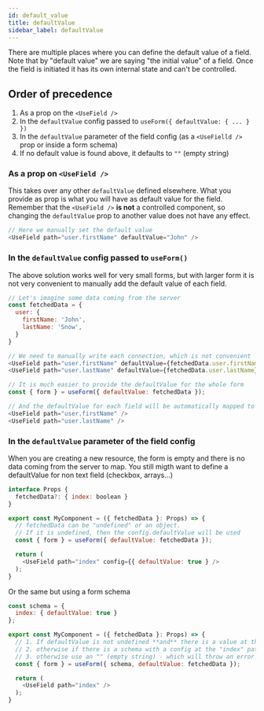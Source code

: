 ```yaml
---
id: default_value
title: defaultValue
sidebar_label: defaultValue
---
```


There are multiple places where you can define the default value of a field. Note that by "default value" we are saying "the initial value" of a field. Once the field is initiated it has its own internal state and can't be controlled.

## Order of precedence

1. As a prop on the `<UseField />`
2. In the `defaultValue` config passed to `useForm({ defaultValue: { ... } })`
3. In the `defaultValue` parameter of the field config (as a `<UseFielld />` prop or inside a form schema)
4. If no default value is found above, it defaults to `""` (empty string)

### As a prop on `<UseField />`

This takes over any other `defaultValue` defined elsewhere. What you provide as prop is what you will have as default value for the field. Remember that the `<UseField />` **is not** a controlled component, so changing the `defaultValue` prop to another value does not have any effect.

```js
// Here we manually set the default value 
<UseField path="user.firstName" defaultValue="John" />
```

### In the `defaultValue` config passed to `useForm()`

The above solution works well for very small forms, but with larger form it is not very convenient to manually add the default value of each field.

```js
// Let's imagine some data coming from the server
const fetchedData = {
  user: {
    firstName: 'John',
    lastName: 'Snow',
  }
}

// We need to manually write each connection, which is not convenient
<UseField path="user.firstName" defaultValue={fetchedData.user.firstName} />
<UseField path="user.lastName" defaultValue={fetchedData.user.lastName} />

// It is much easier to provide the defaultValue for the whole form
const { form } = useForm({ defaultValue: fetchedData });

// And the defaultValue for each field will be automatically mapped to their paths
<UseField path="user.firstName" />
<UseField path="user.lastName" />
```

### In the `defaultValue` parameter of the field config

When you are creating a new resource, the form is empty and there is no data coming from the server to map. You still migth want to define a defaultValue for non text field (checkbox, arrays...)

```js
interface Props {
  fetchedData?: { index: boolean }
}

export const MyComponent = ({ fetchedData }: Props) => {
  // fetchedData can be "undefined" or an object.
  // If it is undefined, then the config.defaultValue will be used
  const { form } = useForm({ defaultValue: fetchedData });

  return (
    <UseField path="index" config={{ defaultValue: true } />
  );
}
```

Or the same but using a form schema

```js
const schema = {
  index: { defaultValue: true }
};

export const MyComponent = ({ fetchedData }: Props) => {
  // 1. If defaultValue is not undefined **and** there is a value at the "index" path, use it
  // 2. otherwise if there is a schema with a config at the "index" path read its defaultValue
  // 3. otherwise use an "" (empty string) - which will throw an error for a checkbox -.
  const { form } = useForm({ schema, defaultValue: fetchedData });

  return (
    <UseField path="index" />
  );
}
```

